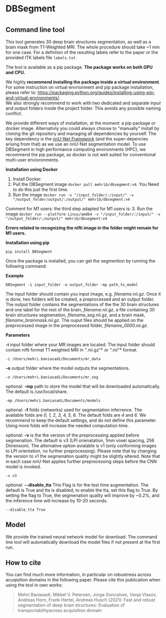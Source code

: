 # DBSegment <h1>

## Command line tool 
This tool generates 30 deep brain structures segmentation, as well as a brain mask from T1-Weighted MRI. The whole procedure should take ~1 min for one case.
For a defintion of the resulting labels refer to the paper or the provided ITK labels file `labels.txt`.
  
The tool is available as a pip package. **The package works on both GPU and CPU.**
  
We highly **recommend installing the package inside a virtual environment**. For some instruction on virtual envrionment and pip package installation, please refer to: https://packaging.python.org/guides/installing-using-pip-and-virtual-environments/.  
We also strongly recommend to work with two dedicated and separate _input_ and _output_ folders inside the project folder. This avoids any possible naming conflict.
  
We provide different ways of installation, at the moment: a pip package or docker image. Alternativly you could always choose to "manually" install by cloning the git repository and managing all dependencies by yourself. The key dependency is the [nnU-Net Framework](https://github.com/MIC-DKFZ/nnUNet) (and the super-depencies arising from that) as we use an nnU-Net segmentation model.
To use DBSegment in high performance computing environments (HPC), we recommend the pip package, as docker is not well suited for conventional multi-user envioronments.

  **Installation using Docker**
  
 1. Install Docker.
 2. Pull the DBSegment image `docker pull mehrib/dbsegment:v4`. You Need to do this just the first time. 
 3. Run the image `docker run -v "/input_folder/:/input/" -v "/output_folder/output/:/output/" mehrib/dbsegment:v4`
  
 Comment for M1 users: the third step adapted for M1 users is:
 3. Run the image `docker run --platform Linux/amd64 -v "/input_folder/:/input/" -v "/output_folder/:/output/" mehrib/dbsegment:v4`
 
 **Errors related to recognizing the nifti image in the folder might remain for M1 users.**
 
**Installation using pip**
  
  `pip install DBSegment`
   
  Once the package is installed, you can get the segmention by running the following command:
 
  
**Example** 
  
  `DBSegment -i input_folder -o output_folder -mp path_to_model`
  
  The input folder should contain you input image, e.g. *filename.nii.gz*. Once it is done, two folders will be created, a preprocessed and an output folder. The output folder contains the segmentations of the the 30 brain structures and one label for the rest of the brain, *filename.nii.gz*, a file containing 30 brain structures segmenation, *filename_seg.nii.gz*, and a brain mask, *filename_brainmask.nii.gz*. The ouput files should be applied on the preprocessed image in the preprocessed folder, *filename_0000.nii.gz*.
  
 **Parameters** 

  **-i** input folder where your MR images are located. The input folder should contain nifti format T1 weighted MRI in *"*.nii.gz"* or *"*.nii"* format.

 `-i /Users/mehri.baniasadi/Documents/mr_data`

**-o** output folder where the model outputs the segmentations.

 `-o /Users/mehri.baniasadi/Documents/mr_seg`

optional: **-mp** path to store the model that will be downloaded automatically. The default is /usr/local/share. 

  `-mp /Users/mehri.baniasadi/Documents/models`

optional: **-f** folds (networks) used for segmentation inferrence. The available folds are *0, 1, 2, 3, 4, 5, 6*. The default folds are *4* and *6*. We recommend to keep the default settings, and do not define this parameter. Using more folds will increase the needed computation time.
  
 optional: **-v**  is the the version of the preprocessing applied before segmenation. The default is v3 (LPI orienatation, 1mm voxel spacing, 256 Dimension). The alternative option avialable is v1 (only conforming images to LPI orientation, no further preprocessing). Please note that by changing the version to v1 the segmenation quality might be slightly altered. Note that in each case nnU-Net applies further preprocessing steps before the CNN model is invoked.

  `-v v3`
  
  optional: **--disable_tta**
  This Flag is for the test time augmentation. The default is True and tta is disabled, to enable the tta, set this flag to True. By setting the flag to True, the segmenation quality will improve by ~0.2%, and the inference time will increase by 10-20 seconds.

  `--disable_tta True`

## Model  
We provide the trained neural network model for download. The command line tool will automatically download the model files if not present at the first run.

## How to cite 
  You can find much more information, in particular on robustness across acuqisition domains in the following paper. Please cite this publication when using the tool in own works:

> Mehri Baniasadi, Mikkel V. Petersen, Jorge Goncalves, Vanja Vlasov, Andreas Horn, Frank Hertel, Andreas Husch (2021): Fast and robust segmentation of deep brain structures: Evaluation of transportabilityacross acquisition domain
